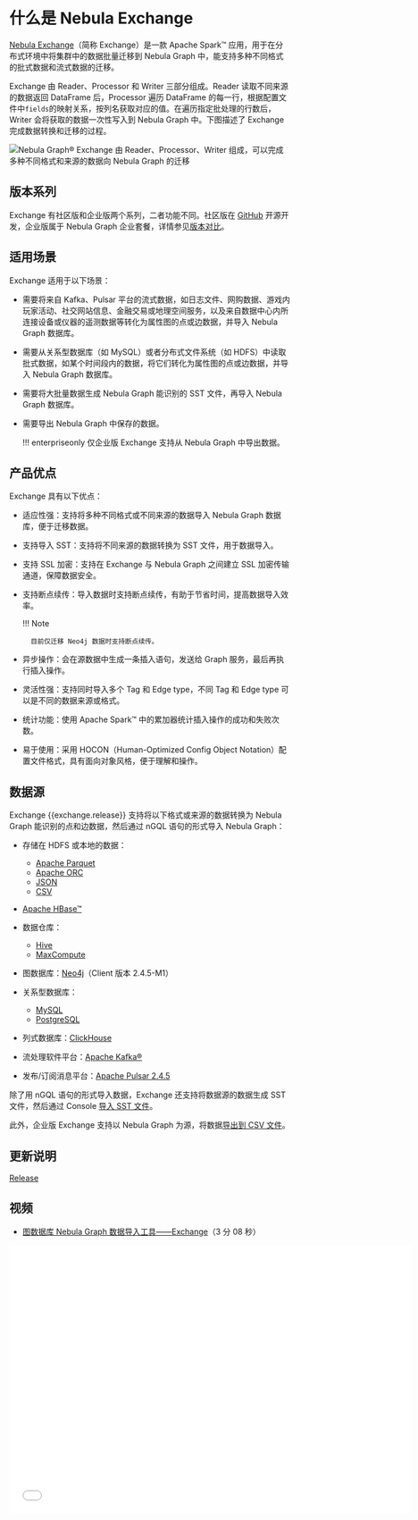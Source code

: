 # 什么是 Nebula Exchange

[Nebula Exchange](https://github.com/vesoft-inc/nebula-exchange)（简称 Exchange）是一款 Apache Spark&trade; 应用，用于在分布式环境中将集群中的数据批量迁移到 Nebula Graph 中，能支持多种不同格式的批式数据和流式数据的迁移。

Exchange 由 Reader、Processor 和 Writer 三部分组成。Reader 读取不同来源的数据返回 DataFrame 后，Processor 遍历 DataFrame 的每一行，根据配置文件中`fields`的映射关系，按列名获取对应的值。在遍历指定批处理的行数后，Writer 会将获取的数据一次性写入到 Nebula Graph 中。下图描述了 Exchange 完成数据转换和迁移的过程。

![Nebula Graph&reg; Exchange 由 Reader、Processor、Writer 组成，可以完成多种不同格式和来源的数据向 Nebula Graph 的迁移](https://docs-cdn.nebula-graph.com.cn/figures/ex-ug-003.png "Nebula Graph&reg; Exchange 转数据转换和迁移的过程")

## 版本系列

Exchange 有社区版和企业版两个系列，二者功能不同。社区版在 [GitHub](https://github.com/vesoft-inc/nebula-exchange) 开源开发，企业版属于 Nebula Graph 企业套餐，详情参见[版本对比](https://nebula-graph.com.cn/pricing/)。

## 适用场景

Exchange 适用于以下场景：

- 需要将来自 Kafka、Pulsar 平台的流式数据，如日志文件、网购数据、游戏内玩家活动、社交网站信息、金融交易或地理空间服务，以及来自数据中心内所连接设备或仪器的遥测数据等转化为属性图的点或边数据，并导入 Nebula Graph 数据库。

- 需要从关系型数据库（如 MySQL）或者分布式文件系统（如 HDFS）中读取批式数据，如某个时间段内的数据，将它们转化为属性图的点或边数据，并导入 Nebula Graph 数据库。

- 需要将大批量数据生成 Nebula Graph 能识别的 SST 文件，再导入 Nebula Graph 数据库。

- 需要导出 Nebula Graph 中保存的数据。

  !!! enterpriseonly
        仅企业版 Exchange 支持从 Nebula Graph 中导出数据。

## 产品优点

Exchange 具有以下优点：

- 适应性强：支持将多种不同格式或不同来源的数据导入 Nebula Graph 数据库，便于迁移数据。

- 支持导入 SST：支持将不同来源的数据转换为 SST 文件，用于数据导入。

- 支持 SSL 加密：支持在 Exchange 与 Nebula Graph 之间建立 SSL 加密传输通道，保障数据安全。

- 支持断点续传：导入数据时支持断点续传，有助于节省时间，提高数据导入效率。

  !!! Note

        目前仅迁移 Neo4j 数据时支持断点续传。

- 异步操作：会在源数据中生成一条插入语句，发送给 Graph 服务，最后再执行插入操作。

- 灵活性强：支持同时导入多个 Tag 和 Edge type，不同 Tag 和 Edge type 可以是不同的数据来源或格式。

- 统计功能：使用 Apache Spark&trade; 中的累加器统计插入操作的成功和失败次数。

- 易于使用：采用 HOCON（Human-Optimized Config Object Notation）配置文件格式，具有面向对象风格，便于理解和操作。

## 数据源

Exchange {{exchange.release}} 支持将以下格式或来源的数据转换为 Nebula Graph 能识别的点和边数据，然后通过 nGQL 语句的形式导入 Nebula Graph：

- 存储在 HDFS 或本地的数据：
  - [Apache Parquet](../use-exchange/ex-ug-import-from-parquet.md)
  - [Apache ORC](../use-exchange/ex-ug-import-from-orc.md)
  - [JSON](../use-exchange/ex-ug-import-from-json.md)
  - [CSV](../use-exchange/ex-ug-import-from-csv.md)

- [Apache HBase&trade;](../use-exchange/ex-ug-import-from-hbase.md)

- 数据仓库：

  - [Hive](../use-exchange/ex-ug-import-from-hive.md)
  - [MaxCompute](../use-exchange/ex-ug-import-from-maxcompute.md)

- 图数据库：[Neo4j](../use-exchange/ex-ug-import-from-neo4j.md)（Client 版本 2.4.5-M1）

- 关系型数据库：
  - [MySQL](../use-exchange/ex-ug-import-from-mysql.md)
  - [PostgreSQL](../use-exchange/ex-ug-import-from-mysql.md)

- 列式数据库：[ClickHouse](../use-exchange/ex-ug-import-from-clickhouse.md)

- 流处理软件平台：[Apache Kafka&reg;](../use-exchange/ex-ug-import-from-kafka.md)

- 发布/订阅消息平台：[Apache Pulsar 2.4.5](../use-exchange/ex-ug-import-from-pulsar.md)

除了用 nGQL 语句的形式导入数据，Exchange 还支持将数据源的数据生成 SST 文件，然后通过 Console [导入 SST 文件](../use-exchange/ex-ug-import-from-sst.md)。

此外，企业版 Exchange 支持以 Nebula Graph 为源，将数据[导出到 CSV 文件](../use-exchange/ex-ug-export-from-nebula.md)。

## 更新说明

[Release](https://github.com/vesoft-inc/nebula-exchange/releases/tag/{{exchange.tag}})

## 视频

* [图数据库 Nebula Graph 数据导入工具——Exchange](https://www.bilibili.com/video/BV1Pq4y177D9)（3 分 08 秒）
<iframe src="//player.bilibili.com/player.html?aid=546003709&bvid=BV1Pq4y177D9&cid=352387808&page=1&high_quality=1" scrolling="no" border="0" frameborder="no" framespacing="0" allowfullscreen="true" width="720px" height="480px"> </iframe>
